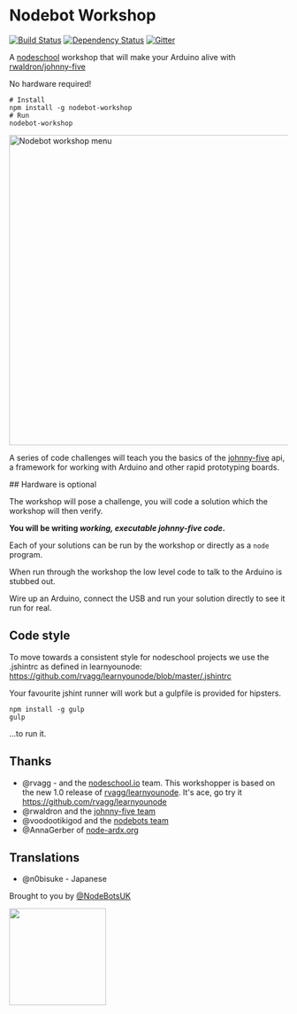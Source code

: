 # Nodebot Workshop

[![Build Status](https://travis-ci.org/tableflip/nodebot-workshop.svg?branch=master)](https://travis-ci.org/tableflip/nodebot-workshop) [![Dependency Status](https://david-dm.org/tableflip/nodebot-workshop.svg)](https://david-dm.org/tableflip/nodebot-workshop) [![Gitter](https://badges.gitter.im/join_chat.svg)](https://gitter.im/tableflip/nodebot-workshop?utm_source=badge&utm_medium=badge&utm_campaign=pr-badge&utm_content=badge)

A [nodeschool][1] workshop that will make your Arduino alive with [rwaldron/johnny-five][2]

No hardware required!

```shell
# Install
npm install -g nodebot-workshop
# Run
nodebot-workshop
```

<img src="https://raw.githubusercontent.com/tableflip/nodebot-workshop/master/screenshot.png" width="560" alt="Nodebot workshop menu">

A series of code challenges will teach you the basics of the [johnny-five][2] api, a framework for working with Arduino and other rapid prototyping boards.

## Hardware is optional

The workshop will pose a challenge, you will code a solution which the workshop will then verify.

**You will be writing _working, executable johnny-five code_.**

Each of your solutions can be run by the workshop or directly as a `node` program.

When run through the workshop the low level code to talk to the Arduino is stubbed out.

Wire up an Arduino, connect the USB and run your solution directly to see it run for real.

## Code style

To move towards a consistent style for nodeschool projects we use the .jshintrc
as defined in learnyounode: https://github.com/rvagg/learnyounode/blob/master/.jshintrc

Your favourite jshint runner will work but a gulpfile is provided for hipsters.

```shell
npm install -g gulp
gulp
```

...to run it.

## Thanks

- @rvagg - and the [nodeschool.io][1] team. This workshopper is based on the new 1.0 release of [rvagg/learnyounode](https://github.com/rvagg/learnyounode). It's ace, go try it https://github.com/rvagg/learnyounode
- @rwaldron and the [johnny-five team](https://github.com/rwaldron/johnny-five/graphs/contributors)
- @voodootikigod and the [nodebots team](http://nodebots.io/core.html)
- @AnnaGerber of [node-ardx.org](http://node-ardx.org/)

## Translations

- @n0bisuke - Japanese

[1]: http://nodeschool.io/
[2]: https://github.com/rwaldron/johnny-five

Brought to you by [@NodeBotsUK](https://twitter.com/NodeBotsUK)

<img src="http://nodebots.io/img/nodebot.png" width="175">
